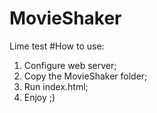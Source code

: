 # MovieShaker
Lime test
#How to use:
1. Configure web server;
2. Copy the MovieShaker folder;
3. Run index.html;
4. Enjoy ;)
